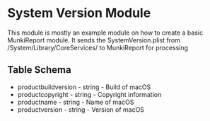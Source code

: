 System Version Module
==============

This module is mostly an example module on how to create a basic MunkiReport module. It sends the SystemVersion.plist from /System/Library/CoreServices/ to MunkiReport for processing

Table Schema
----

* productbuildversion - string - Build of macOS
* productcopyright - string - Copyright information
* productname - string - Name of macOS
* productversion - string - Version of macOS

